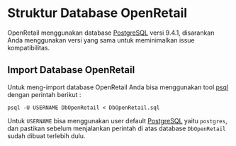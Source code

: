 Struktur Database OpenRetail
==============================================

OpenRetail menggunakan database [PostgreSQL](https://www.postgresql.org/) versi 9.4.1, disarankan Anda menggunakan versi yang sama untuk meminimalkan issue kompatibilitas.

Import Database OpenRetail
-----------------------------------------------
Untuk meng-import database OpenRetail Anda bisa menggunakan tool [psql](https://www.postgresql.org/docs/9.2/static/app-psql.html) dengan perintah berikut : 

```
psql -U USERNAME DbOpenRetail < DbOpenRetail.sql
```

Untuk `USERNAME` bisa menggunakan user default [PostgreSQL](https://www.postgresql.org/) yaitu `postgres`, dan pastikan sebelum menjalankan perintah di atas database `DbOpenRetail` sudah dibuat terlebih dulu.